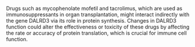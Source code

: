 Drugs such as mycophenolate mofetil and tacrolimus, which are used as immunosuppressants in organ transplantation, might interact indirectly with the gene DALRD3 via its role in protein synthesis. Changes in DALRD3 function could alter the effectiveness or toxicity of these drugs by affecting the rate or accuracy of protein translation, which is crucial for immune cell function.